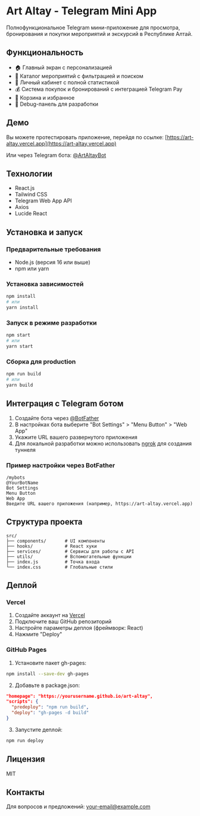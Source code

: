 # Art Altay - Telegram Mini App

Полнофункциональное Telegram мини-приложение для просмотра, бронирования и покупки мероприятий и экскурсий в Республике Алтай.

## Функциональность

- 🏠 Главный экран с персонализацией
- 📱 Каталог мероприятий с фильтрацией и поиском
- 👤 Личный кабинет с полной статистикой
- 💰 Система покупок и бронирований с интеграцией Telegram Pay
- 🛒 Корзина и избранное
- 🎯 Debug-панель для разработки

## Демо

Вы можете протестировать приложение, перейдя по ссылке: [https://art-altay.vercel.app](https://art-altay.vercel.app)

Или через Telegram бота: [@ArtAltayBot](https://t.me/ArtAltayBot)

## Технологии

- React.js
- Tailwind CSS
- Telegram Web App API
- Axios
- Lucide React

## Установка и запуск

### Предварительные требования

- Node.js (версия 16 или выше)
- npm или yarn

### Установка зависимостей

```bash
npm install
# или
yarn install
```

### Запуск в режиме разработки

```bash
npm start
# или
yarn start
```

### Сборка для production

```bash
npm run build
# или
yarn build
```

## Интеграция с Telegram ботом

1. Создайте бота через [@BotFather](https://t.me/BotFather)
2. В настройках бота выберите "Bot Settings" > "Menu Button" > "Web App"
3. Укажите URL вашего развернутого приложения
4. Для локальной разработки можно использовать [ngrok](https://ngrok.com/) для создания туннеля

### Пример настройки через BotFather

```
/mybots
@YourBotName
Bot Settings
Menu Button
Web App
Введите URL вашего приложения (например, https://art-altay.vercel.app)
```

## Структура проекта

```
src/
├── components/       # UI компоненты
├── hooks/            # React хуки
├── services/         # Сервисы для работы с API
├── utils/            # Вспомогательные функции
├── index.js          # Точка входа
└── index.css         # Глобальные стили
```

## Деплой

### Vercel

1. Создайте аккаунт на [Vercel](https://vercel.com/)
2. Подключите ваш GitHub репозиторий
3. Настройте параметры деплоя (фреймворк: React)
4. Нажмите "Deploy"

### GitHub Pages

1. Установите пакет gh-pages:
```bash
npm install --save-dev gh-pages
```

2. Добавьте в package.json:
```json
"homepage": "https://yourusername.github.io/art-altay",
"scripts": {
  "predeploy": "npm run build",
  "deploy": "gh-pages -d build"
}
```

3. Запустите деплой:
```bash
npm run deploy
```

## Лицензия

MIT

## Контакты

Для вопросов и предложений: [your-email@example.com](mailto:your-email@example.com)
